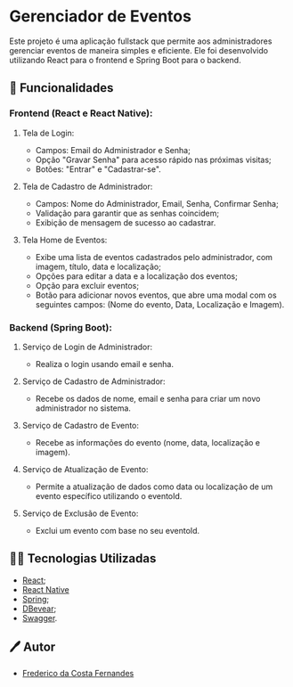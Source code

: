# Gerenciador de Eventos

Este projeto é uma aplicação fullstack que permite aos administradores gerenciar eventos de maneira simples e eficiente. Ele foi desenvolvido utilizando React para o frontend e Spring Boot para o backend.

## 📃 Funcionalidades

### Frontend (React e React Native):

1. Tela de Login:
   - Campos: Email do Administrador e Senha;
   - Opção "Gravar Senha" para acesso rápido nas próximas visitas;
   - Botões: "Entrar" e "Cadastrar-se".

2. Tela de Cadastro de Administrador:
   - Campos: Nome do Administrador, Email, Senha, Confirmar Senha;
   - Validação para garantir que as senhas coincidem;
   - Exibição de mensagem de sucesso ao cadastrar.

3. Tela Home de Eventos:
   - Exibe uma lista de eventos cadastrados pelo administrador, com imagem, título, data e localização;
   - Opções para editar a data e a localização dos eventos;
   - Opção para excluir eventos;
   - Botão para adicionar novos eventos, que abre uma modal com os seguintes campos: (Nome do evento, Data, Localização e Imagem).

### Backend (Spring Boot):

1. Serviço de Login de Administrador:
   - Realiza o login usando email e senha.

2. Serviço de Cadastro de Administrador:
   - Recebe os dados de nome, email e senha para criar um novo administrador no sistema.

3. Serviço de Cadastro de Evento:
   - Recebe as informações do evento (nome, data, localização e imagem).

4. Serviço de Atualização de Evento:
   - Permite a atualização de dados como data ou localização de um evento específico utilizando o eventoId.

5. Serviço de Exclusão de Evento:
   - Exclui um evento com base no seu eventoId.

## 👨‍💻 Tecnologias Utilizadas

* [React](https://react.dev/);
* [React Native](https://reactnative.dev/)
* [Spring](https://spring.io/tools);
* [DBevear](https://dbeaver.io/);
* [Swagger](https://swagger.io/).

## 🖊️ Autor

* [Frederico da Costa Fernandes](https://github.com/FFred-Fernandes)

